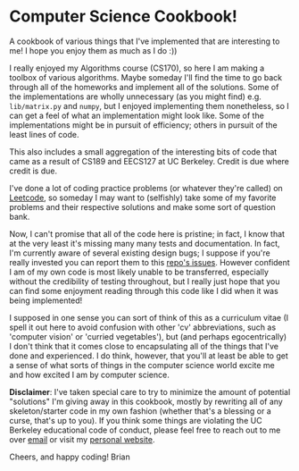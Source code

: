 # Computer Science Cookbook!

A cookbook of various things that I've implemented that are interesting to me! I hope you enjoy them as much as I do :))

I really enjoyed my Algorithms course (CS170), so here I am making a toolbox of various algorithms. Maybe someday I'll find the time to go back through all of the homeworks and implement all of the solutions. Some of the implementations are wholly unnecessary (as you might find) e.g. `lib/matrix.py` and `numpy`, but I enjoyed implementing them nonetheless, so I can get a feel of what an implementation might look like. Some of the implementations might be in pursuit of efficiency; others in pursuit of the least lines of code. 

This also includes a small aggregation of the interesting bits of code that came as a result of CS189 and EECS127 at UC Berkeley. Credit is due where credit is due. 

I've done a lot of coding practice problems (or whatever they're called) on [Leetcode](https://leetcode.com/bri25yu/), so someday I may want to (selfishly) take some of my favorite problems and their respective solutions and make some sort of question bank. 

Now, I can't promise that all of the code here is pristine; in fact, I know that at the very least it's missing many many tests and documentation. In fact, I'm currently aware of several existing design bugs; I suppose if you're really invested you can report them to this [repo's issues](https://github.com/bri25yu/Computer-Science-Cookbook/issues). However confident I am of my own code is most likely unable to be transferred, especially without the credibility of testing throughout, but I really just hope that you can find some enjoyment reading through this code like I did when it was being implemented! 

I supposed in one sense you can sort of think of this as a curriculum vitae (I spell it out here to avoid confusion with other 'cv' abbreviations, such as 'computer vision' or 'curried vegetables'), but (and perhaps egocentrically) I don't think that it comes close to encapsulating all of the things that I've done and experienced. I do think, however, that you'll at least be able to get a sense of what sorts of things in the computer science world excite me and how excited I am by computer science. 

**Disclaimer**: I've taken special care to try to minimize the amount of potential "solutions" I'm giving away in this cookbook, mostly by rewriting all of any skeleton/starter code in my own fashion (whether that's a blessing or a curse, that's up to you). If you think some things are violating the UC Berkeley educational code of conduct, please feel free to reach out to me over [email](bri25yu@berkeley.edu) or visit my [personal website](bri25yu.github.io). 

Cheers, and happy coding!
Brian
